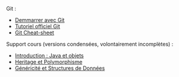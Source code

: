 Git :

* [Demmarrer avec Git](http://pageperso.lif.univ-mrs.fr/~petru.valicov/Cours/M2104/Demarrer%20avec%20Git)
* [Tutoriel officiel Git](https://git-scm.com/docs/gittutorial)
* [Git Cheat-sheet](https://services.github.com/on-demand/downloads/github-git-cheat-sheet.pdf)

Support cours (versions condensées, volontairement incomplètes) :
* [Introduction : Java et objets](http://pageperso.lif.univ-mrs.fr/~petru.valicov/Cours/M2103/BPOO_Generalites_x4.pdf)
* [Heritage et Polymorphisme](http://pageperso.lif.univ-mrs.fr/~petru.valicov/Cours/M2103/BPOO_Heritage_Polymorphisme_x4.pdf)
* [Généricité et Structures de Données](http://pageperso.lif.univ-mrs.fr/~petru.valicov/Cours/M2103/BPOO_Genericite_Structures_de_Donnees_x4.pdf)
